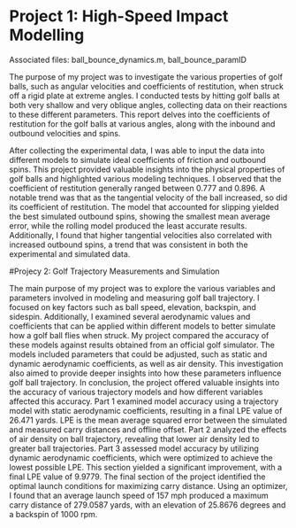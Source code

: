 # Project 1:  High-Speed Impact Modelling

Associated files: ball_bounce_dynamics.m, ball_bounce_paramID

The purpose of my project was to investigate the various properties of golf balls, such as angular velocities and coefficients of restitution, when struck off a rigid plate at extreme angles. I conducted tests by hitting golf balls at both very shallow and very oblique angles, collecting data on their reactions to these different parameters. This report delves into the coefficients of restitution for the golf balls at various angles, along with the inbound and outbound velocities and spins.

After collecting the experimental data, I was able to input the data into different models to simulate ideal coefficients of friction and outbound spins. This project provided valuable insights into the physical properties of golf balls and highlighted various modeling techniques. I observed that the coefficient of restitution generally ranged between 0.777 and 0.896. A notable trend was that as the tangential velocity of the ball increased, so did its coefficient of restitution. The model that accounted for slipping yielded the best simulated outbound spins, showing the smallest mean average error, while the rolling model produced the least accurate results. Additionally, I found that higher tangential velocities also correlated with increased outbound spins, a trend that was consistent in both the experimental and simulated data.

#Projecy 2: Golf Trajectory Measurements and Simulation

The main purpose of my project was to explore the various variables and parameters involved in modeling and measuring golf ball trajectory. I focused on key factors such as ball speed, elevation, backspin, and sidespin. Additionally, I examined several aerodynamic values and coefficients that can be applied within different models to better simulate how a golf ball flies when struck. My project compared the accuracy of these models against results obtained from an official golf simulator. The models included parameters that could be adjusted, such as static and dynamic aerodynamic coefficients, as well as air density. This investigation also aimed to provide deeper insights into how these parameters influence golf ball trajectory.
In conclusion, the project offered valuable insights into the accuracy of various trajectory models and how different variables affected this accuracy. Part 1 examined model accuracy using a trajectory model with static aerodynamic coefficients, resulting in a final LPE value of 26.471 yards. LPE is the mean average squared error between the simulated and measured carry distances and offline offset. Part 2 analyzed the effects of air density on ball trajectory, revealing that lower air density led to greater ball trajectories. Part 3 assessed model accuracy by utilizing dynamic aerodynamic coefficients, which were optimized to achieve the lowest possible LPE. This section yielded a significant improvement, with a final LPE value of 9.9779. The final section of the project identified the optimal launch conditions for maximizing carry distance. Using an optimizer, I found that an average launch speed of 157 mph produced a maximum carry distance of 279.0587 yards, with an elevation of 25.8676 degrees and a backspin of 1000 rpm.
